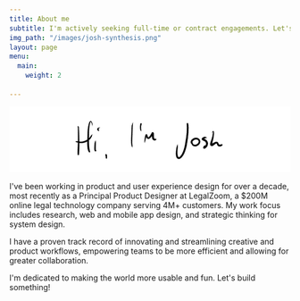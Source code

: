 ```yaml
---
title: About me
subtitle: I'm actively seeking full-time or contract engagements. Let's chat.
img_path: "/images/josh-synthesis.png"
layout: page
menu:
  main:
    weight: 2

---
```

![](/images/hello-2.png)

I've been working in product and user experience design for over a decade, most recently as a Principal Product Designer at LegalZoom, a $200M online legal technology company serving 4M+ customers. My work focus includes research, web and mobile app design, and strategic thinking for system design.

I have a proven track record of innovating and streamlining creative and product workflows, empowering teams to be more efficient and allowing for greater collaboration. 

I'm dedicated to making the world more usable and fun. Let's build something!